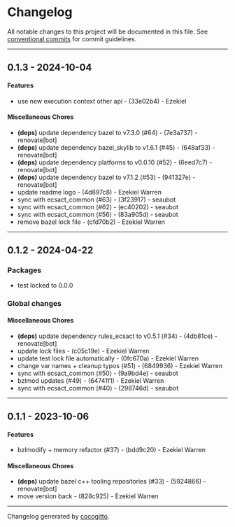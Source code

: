 # Changelog
All notable changes to this project will be documented in this file. See [conventional commits](https://www.conventionalcommits.org/) for commit guidelines.

- - -
## 0.1.3 - 2024-10-04
#### Features
- use new execution context other api - (33e02b4) - Ezekiel
#### Miscellaneous Chores
- **(deps)** update dependency bazel to v7.3.0 (#64) - (7e3a737) - renovate[bot]
- **(deps)** update dependency bazel_skylib to v1.6.1 (#45) - (648af33) - renovate[bot]
- **(deps)** update dependency platforms to v0.0.10 (#52) - (6eed7c7) - renovate[bot]
- **(deps)** update dependency bazel to v7.1.2 (#53) - (941327e) - renovate[bot]
- update readme logo - (4d897c8) - Ezekiel Warren
- sync with ecsact_common (#63) - (3f23917) - seaubot
- sync with ecsact_common (#62) - (ec40202) - seaubot
- sync with ecsact_common (#56) - (83a905d) - seaubot
- remove bazel lock file - (cfd70b2) - Ezekiel Warren

- - -

## 0.1.2 - 2024-04-22
### Packages
- test locked to 0.0.0
### Global changes
#### Miscellaneous Chores
- **(deps)** update dependency rules_ecsact to v0.5.1 (#34) - (4db81ce) - renovate[bot]
- update lock files - (c05c19e) - Ezekiel Warren
- update test lock file automatically - (0fc670a) - Ezekiel Warren
- change var names + cleanup typos (#51) - (6849936) - Ezekiel Warren
- sync with ecsact_common (#50) - (9a9bd4e) - seaubot
- bzlmod updates (#49) - (64741f1) - Ezekiel Warren
- sync with ecsact_common (#40) - (298746d) - seaubot

- - -

## 0.1.1 - 2023-10-06
#### Features
- bzlmodify + memory refactor (#37) - (bdd9c20) - Ezekiel Warren
#### Miscellaneous Chores
- **(deps)** update bazel c++ tooling repositories (#33) - (5924866) - renovate[bot]
- move version back - (828c925) - Ezekiel Warren

- - -

Changelog generated by [cocogitto](https://github.com/cocogitto/cocogitto).
